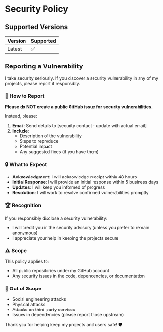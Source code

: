 # Security Policy

## Supported Versions

| Version | Supported          |
| ------- | ------------------ |
| Latest  | :white_check_mark: |

## Reporting a Vulnerability

I take security seriously. If you discover a security vulnerability in any of my projects, please report it responsibly.

### 📧 How to Report

**Please do NOT create a public GitHub issue for security vulnerabilities.**

Instead, please:
1. **Email**: Send details to [security contact - update with actual email]
2. **Include**: 
   - Description of the vulnerability
   - Steps to reproduce
   - Potential impact
   - Any suggested fixes (if you have them)

### 🔒 What to Expect

- **Acknowledgment**: I will acknowledge receipt within 48 hours
- **Initial Response**: I will provide an initial response within 5 business days
- **Updates**: I will keep you informed of progress
- **Resolution**: I will work to resolve confirmed vulnerabilities promptly

### 🏆 Recognition

If you responsibly disclose a security vulnerability:
- I will credit you in the security advisory (unless you prefer to remain anonymous)
- I appreciate your help in keeping the projects secure

### ⚠️ Scope

This policy applies to:
- All public repositories under my GitHub account
- Any security issues in the code, dependencies, or documentation

### 🚫 Out of Scope

- Social engineering attacks
- Physical attacks
- Attacks on third-party services
- Issues in dependencies (please report those upstream)

Thank you for helping keep my projects and users safe! 🛡️